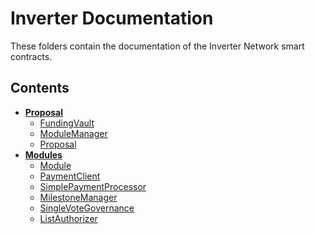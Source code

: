 # Inverter Documentation

These folders contain the documentation of the Inverter Network smart contracts.

## Contents

- **[Proposal](Proposal/README.md)**
  - [FundingVault](Proposal/FundingVault.md)
  - [ModuleManager](Proposal/ModuleManager.md)
  - [Proposal](Proposal/Proposal.md)
- **[Modules](Modules/README.md)**
  - [Module](Modules/Module.md)
  - [PaymentClient](Modules/PaymentClient.md)
  - [SimplePaymentProcessor](Modules/SimplePaymentProcessor.md)
  - [MilestoneManager](Modules/MilestoneManager.md)
  - [SingleVoteGovernance](Modules/SingleVoteGovernance.md)
  - [ListAuthorizer](Modules/ListAuthorizer.md)
